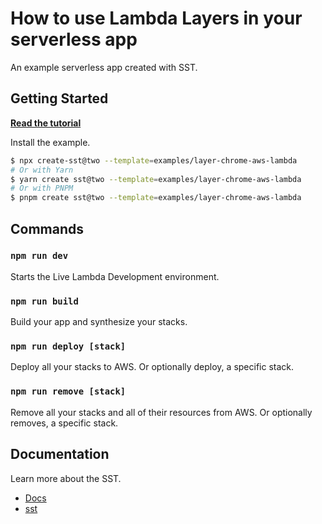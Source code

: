 # How to use Lambda Layers in your serverless app

An example serverless app created with SST.

## Getting Started

[**Read the tutorial**](https://sst.dev/examples/how-to-use-lambda-layers-in-your-serverless-app.html)

Install the example.

```bash
$ npx create-sst@two --template=examples/layer-chrome-aws-lambda
# Or with Yarn
$ yarn create sst@two --template=examples/layer-chrome-aws-lambda
# Or with PNPM
$ pnpm create sst@two --template=examples/layer-chrome-aws-lambda
```

## Commands

### `npm run dev`

Starts the Live Lambda Development environment.

### `npm run build`

Build your app and synthesize your stacks.

### `npm run deploy [stack]`

Deploy all your stacks to AWS. Or optionally deploy, a specific stack.

### `npm run remove [stack]`

Remove all your stacks and all of their resources from AWS. Or optionally removes, a specific stack.

## Documentation

Learn more about the SST.

- [Docs](https://docs.sst.dev/)
- [sst](https://docs.sst.dev/packages/sst)

